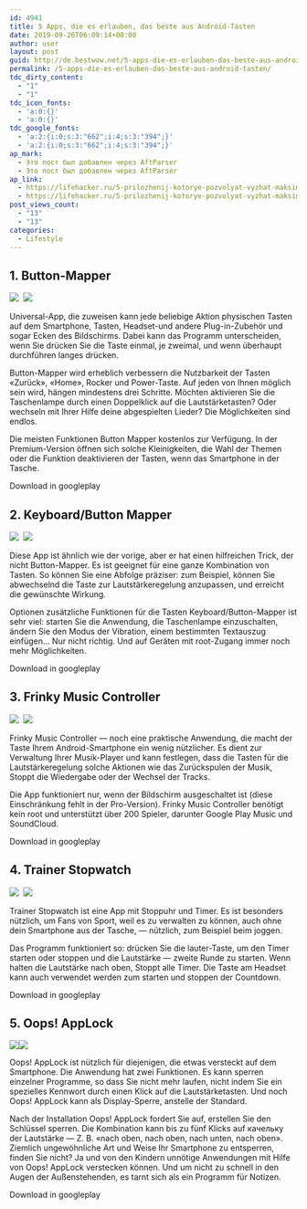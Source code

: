 ```yaml
---
id: 4941
title: 5 Apps, die es erlauben, das beste aus Android-Tasten
date: 2019-09-26T06:09:14+00:00
author: user
layout: post
guid: http://de.bestwow.net/5-apps-die-es-erlauben-das-beste-aus-android-tasten/
permalink: /5-apps-die-es-erlauben-das-beste-aus-android-tasten/
tdc_dirty_content:
  - "1"
  - "1"
tdc_icon_fonts:
  - 'a:0:{}'
  - 'a:0:{}'
tdc_google_fonts:
  - 'a:2:{i:0;s:3:"662";i:4;s:3:"394";}'
  - 'a:2:{i:0;s:3:"662";i:4;s:3:"394";}'
ap_mark:
  - Это пост был добавлен через AftParser
  - Это пост был добавлен через AftParser
ap_link:
  - https://lifehacker.ru/5-prilozhenij-kotorye-pozvolyat-vyzhat-maksimum-iz-knopok-android/
  - https://lifehacker.ru/5-prilozhenij-kotorye-pozvolyat-vyzhat-maksimum-iz-knopok-android/
post_views_count:
  - "13"
  - "13"
categories:
  - Lifestyle
---
```

## 1. Button-Mapper

![](http://de.bestwow.net/wp-content/uploads/2019/09/5-prilozheniy-kotorye-pozvolyat-vyzhat-maksimum-iz-knopok-android-1.jpg)  ![](http://de.bestwow.net/wp-content/uploads/2019/09/5-prilozheniy-kotorye-pozvolyat-vyzhat-maksimum-iz-knopok-android-2.jpg)

Universal-App, die zuweisen kann jede beliebige Aktion physischen Tasten auf dem Smartphone, Tasten, Headset-und andere Plug-in-Zubehör und sogar Ecken des Bildschirms. Dabei kann das Programm unterscheiden, wenn Sie drücken Sie die Taste einmal, je zweimal, und wenn überhaupt durchführen langes drücken.

Button-Mapper wird erheblich verbessern die Nutzbarkeit der Tasten «Zurück», «Home», Rocker und Power-Taste. Auf jeden von Ihnen möglich sein wird, hängen mindestens drei Schritte. Möchten aktivieren Sie die Taschenlampe durch einen Doppelklick auf die Lautstärketasten? Oder wechseln mit Ihrer Hilfe deine abgespielten Lieder? Die Möglichkeiten sind endlos.

Die meisten Funktionen Button Mapper kostenlos zur Verfügung. In der Premium-Version öffnen sich solche Kleinigkeiten, die Wahl der Themen oder die Funktion deaktivieren der Tasten, wenn das Smartphone in der Tasche.

<div>
  Download in googleplay
</div>

## 2. Keyboard/Button Mapper

![](http://de.bestwow.net/wp-content/uploads/2019/09/5-prilozheniy-kotorye-pozvolyat-vyzhat-maksimum-iz-knopok-android-3.jpg)  ![](http://de.bestwow.net/wp-content/uploads/2019/09/5-prilozheniy-kotorye-pozvolyat-vyzhat-maksimum-iz-knopok-android-4.jpg)

Diese App ist ähnlich wie der vorige, aber er hat einen hilfreichen Trick, der nicht Button-Mapper. Es ist geeignet für eine ganze Kombination von Tasten. So können Sie eine Abfolge präziser: zum Beispiel, können Sie abwechselnd die Taste zur Lautstärkeregelung anzupassen, und erreicht die gewünschte Wirkung.

Optionen zusätzliche Funktionen für die Tasten Keyboard/Button-Mapper ist sehr viel: starten Sie die Anwendung, die Taschenlampe einzuschalten, ändern Sie den Modus der Vibration, einem bestimmten Textauszug einfügen&#8230; Nur nicht richtig. Und auf Geräten mit root-Zugang immer noch mehr Möglichkeiten.

<div>
  Download in googleplay
</div>

## 3. Frinky Music Controller

![](http://de.bestwow.net/wp-content/uploads/2019/09/5-prilozheniy-kotorye-pozvolyat-vyzhat-maksimum-iz-knopok-android-5.jpg)  ![](http://de.bestwow.net/wp-content/uploads/2019/09/5-prilozheniy-kotorye-pozvolyat-vyzhat-maksimum-iz-knopok-android-6.jpg)

Frinky Music Controller — noch eine praktische Anwendung, die macht der Taste Ihrem Android-Smartphone ein wenig nützlicher. Es dient zur Verwaltung Ihrer Musik-Player und kann festlegen, dass die Tasten für die Lautstärkeregelung solche Aktionen wie das Zurückspulen der Musik, Stoppt die Wiedergabe oder der Wechsel der Tracks.

Die App funktioniert nur, wenn der Bildschirm ausgeschaltet ist (diese Einschränkung fehlt in der Pro-Version). Frinky Music Controller benötigt kein root und unterstützt über 200 Spieler, darunter Google Play Music und SoundCloud.

<div>
  Download in googleplay
</div>

## 4. Trainer Stopwatch

![](http://de.bestwow.net/wp-content/uploads/2019/09/5-prilozheniy-kotorye-pozvolyat-vyzhat-maksimum-iz-knopok-android-7.jpg)  ![](http://de.bestwow.net/wp-content/uploads/2019/09/5-prilozheniy-kotorye-pozvolyat-vyzhat-maksimum-iz-knopok-android-8.jpg)

Trainer Stopwatch ist eine App mit Stoppuhr und Timer. Es ist besonders nützlich, um Fans von Sport, weil es zu verwalten zu können, auch ohne dein Smartphone aus der Tasche, — nützlich, zum Beispiel beim joggen.

Das Programm funktioniert so: drücken Sie die lauter-Taste, um den Timer starten oder stoppen und die Lautstärke — zweite Runde zu starten. Wenn halten die Lautstärke nach oben, Stoppt alle Timer. Die Taste am Headset kann auch verwendet werden zum starten und stoppen der Countdown.

<div>
  Download in googleplay
</div>

## 5. Oops! AppLock

![](http://de.bestwow.net/wp-content/uploads/2019/09/5-prilozheniy-kotorye-pozvolyat-vyzhat-maksimum-iz-knopok-android-9.jpg)![](http://de.bestwow.net/wp-content/uploads/2019/09/5-prilozheniy-kotorye-pozvolyat-vyzhat-maksimum-iz-knopok-android-10.jpg) 

Oops! AppLock ist nützlich für diejenigen, die etwas versteckt auf dem Smartphone. Die Anwendung hat zwei Funktionen. Es kann sperren einzelner Programme, so dass Sie nicht mehr laufen, nicht indem Sie ein spezielles Kennwort durch einen Klick auf die Lautstärketasten. Und noch Oops! AppLock kann als Display-Sperre, anstelle der Standard.

Nach der Installation Oops! AppLock fordert Sie auf, erstellen Sie den Schlüssel sperren. Die Kombination kann bis zu fünf Klicks auf качельку der Lautstärke — Z. B. «nach oben, nach oben, nach unten, nach oben». Ziemlich ungewöhnliche Art und Weise Ihr Smartphone zu entsperren, finden Sie nicht? Ja und von den Kindern unnötige Anwendungen mit Hilfe von Oops! AppLock verstecken können. Und um nicht zu schnell in den Augen der Außenstehenden, es tarnt sich als ein Programm für Notizen.

<div>
  Download in googleplay
</div>